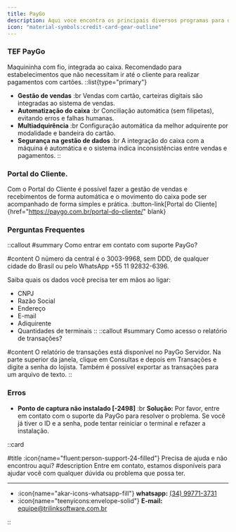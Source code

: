 ```yaml
---
title: PayGo
description: Aqui voce encontra os principais diversos programas para download.
icon: "material-symbols:credit-card-gear-outline"
---
```


### TEF PayGo

Maquininha com fio, integrada ao caixa. Recomendado para estabelecimentos que não necessitam ir até o cliente para realizar pagamentos com cartões.
::list{type="primary"}

- **Gestão de vendas** :br
  Vendas com cartão, carteiras digitais são integradas ao sistema de vendas.
- **Automatização do caixa** :br
  Conciliação automática (sem filipetas), evitando erros e falhas humanas.
- **Multiadquirência** :br
  Configuração automática da melhor adquirente por modalidade e bandeira do cartão.
- **Segurança na gestão de dados** :br
  A integração do caixa com a máquina é automática e o sistema indica inconsistências entre vendas e pagamentos.
  ::

### Portal do Cliente.

Com o Portal do Cliente é possível fazer a gestão de vendas e recebimentos de forma automática e o movimento do caixa pode ser acompanhado de forma simples e prática.
:button-link[Portal do Cliente]{href="https://paygo.com.br/portal-do-cliente/" blank}

### Perguntas Frequentes

::callout
#summary
Como entrar em contato com suporte PayGo?

#content
O número da central é o 3003-9968, sem DDD, de qualquer cidade do Brasil ou pelo WhatsApp +55 11 92832-6396.

Saiba quais os dados você precisa ter em mãos ao ligar:

- CNPJ
- Razão Social
- Endereço
- E-mail
- Adiquirente
- Quantidades de terminais
  ::
  ::callout
  #summary
  Como acesso o relatório de transações?

#content
O relatório de transações está disponível no PayGo Servidor. Na parte superior da janela, clique em Consultas e depois em Transações e digite a senha do lojista. Também é possível exportar as transações para um arquivo de texto.
::

### Erros

- **Ponto de captura não instalado [-2498]** :br
  **Solução:** Por favor, entre em contato com o suporte da PayGo para resolver o problema. Se você já tiver o ID e a senha, pode tentar reiniciar o terminal e refazer a instalação.

::card

#title
:icon{name="fluent:person-support-24-filled"} Precisa de ajuda e não encontrou aqui?
#description
Entre em contato, estamos disponíveis para ajudar você com qualquer dúvida ou problema que possa ter.

---

- :icon{name="akar-icons-whatsapp-fill"} **whatsapp:** [(34) 99771-3731](https://wa.me/trilinksoftware)
- :icon{name="teenyicons:envelope-solid"} **E-mail:** [equipe@trilinksoftware.com.br](mailto:equipe@trilinksoftware.com.br)

::
